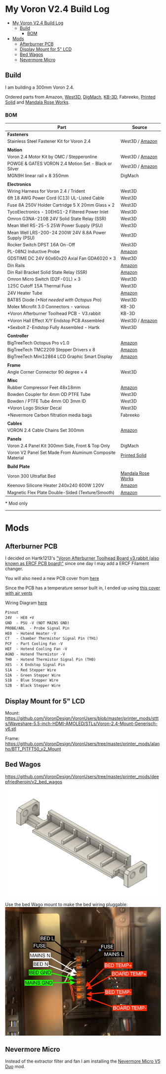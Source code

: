 # My Voron V2.4 Build Log

- [My Voron V2.4 Build Log](#my-voron-v24-build-log)
  - [Build](#build)
    - [BOM](#bom)
- [Mods](#mods)
  - [Afterburner PCB](#afterburner-pcb)
  - [Display Mount for 5" LCD](#display-mount-for-5-lcd)
  - [Bed Wagos](#bed-wagos)
  - [Nevermore Micro](#nevermore-micro)

## Build

I am building a 300mm Voron 2.4.

Ordered parts from Amazon, [West3D](https://west3d.com), [DigMach](https://store.digmach.com), [KB-3D](https://kb-3d.com/store/), Fabreeko, [Printed Solid](https://www.printedsolid.com) and [Mandala Rose Works](https://mandalaroseworks.com).

### BOM

| Part                                                     | Source                                                                                                          |
| -------------------------------------------------------- | --------------------------------------------------------------------------------------------------------------- |
| **Fasteners**                                            |
| Stainless Steel Fastener Kit for Voron 2.4               | West3D / [Amazon](https://amzn.to/3rF9ZNY)                                                                      |
|                                                          |
| **Motion**                                               |
| Voron 2.4 Motor Kit by OMC / Stepperonline               | West3D / [Amazon](https://amzn.to/3GNrimA)                                                                      |
| POWGE & GATES VORON 2.4 Motion Set - Black or Silver     | West3D / [Amazon](https://amzn.to/3AjkxGt)                                                                      |
| MGN9H linear rail × 8 350mm                              | DigMach                                                                                                         |
|                                                          |
| **Electronics**                                          |
| Wiring Harness for Voron 2.4 / Trident                   | West3D                                                                                                          |
| 6ft 18 AWG Power Cord (C13) UL-Listed Cable              | West3D                                                                                                          |
| Fuse 8A 250V Holder Cartridge 5 X 20mm Glass × 2         | West3D                                                                                                          |
| TycoElectronics - 10EHG1-2 Filtered Power Inlet          | West3D                                                                                                          |
| Omron G3NA-210B 24V Solid State Relay (SSR)              | West3D                                                                                                          |
| Mean Well RS-25-5 25W Power Supply (PSU)                 | West3D                                                                                                          |
| Mean Well LRS-200-24 200W 24V 8.8A Power Supply (PSU)    | West3D                                                                                                          |
| Rocker Switch DPST 16A On-Off                            | West3D                                                                                                          |
| PL-08N2 Inductive Probe                                  | [Amazon](https://amzn.to/33HAmuG)                                                                               |
| GDSTIME DC 24V 60x60x20 Axial Fan GDA6020 × 3            | West3D                                                                                                          |
| Din Rails                                                | [Amazon](https://amzn.to/34YqmgX)                                                                               |
| Din Rail Bracket Solid State Relay (SSR)                 | [Amazon](https://amzn.to/34YqmgX)                                                                               |
| Omron Micro Switch (D2F-01L) × 3                         | West3D                                                                                                          |
| 125C Cutoff 15A Thermal Fuse                             | West3D                                                                                                          |
| 24V Heater Tube                                          | [Amazon](https://amzn.to/3tKC9da)                                                                               |
| BAT85 Diode _(\*Not needed with Octopus Pro_)            | West3D                                                                                                          |
| Molex Microfit 3.0 Connectors - various                  | KB-3D                                                                                                           |
| \*Voron Afterburner Toolhead PCB - V3.rabbit             | KB-3D                                                                                                           |
| \*Voron Hall Effect X/Y Endstop PCB Assembled            | West3D / [Amazon](https://amzn.to/3KsJFzp)                                                                      |
| \*Sexbolt Z-Endstop Fully Assembled - Hartk              | West3D                                                                                                          |
|                                                          |
| **Controller**                                           |
| BigTreeTech Octopus Pro v1.0                             | [Amazon](https://amzn.to/3qGwa79)                                                                               |
| BigTreeTech TMC2209 Stepper Drivers x 8                  | [Amazon](https://amzn.to/3tIuBrq)                                                                               |
| BigTreeTech Mini12864 LCD Graphic Smart Display          | [Amazon](https://amzn.to/3Aj7rck)                                                                               |
|                                                          |
| **Frame**                                                |
| Angle Corner Connector 90 degree × 4                     | West3D                                                                                                          |
|                                                          |
| **Misc**                                                 |
| Rubber Compressor Feet 48x18mm                           | [Amazon](https://amzn.to/3tM2wPS)                                                                               |
| Bowden Coupler for 4mm OD PTFE Tube                      | West3D                                                                                                          |
| Bowden / PTFE Tube 4mm OD 3mm ID                         | West3D                                                                                                          |
| \*Voron Logo Sticker Decal                               | West3D                                                                                                          |
| \*Nevermore Carbon filtration media bags                 | Fabreeko                                                                                                        |
|                                                          |
| **Cables**                                               |
| VORON 2.4 Cable Chains Set 300mm                         | [Amazon](https://amzn.to/3GNr2DW)                                                                               |
|                                                          |
| **Panels**                                               |
| Voron 2.4 Panel Kit 300mm Side, Front & Top Only         | DigMach                                                                                                         |
| Voron V2 Panel Set Made From Aluminum Composite Material | [Printed Solid](https://www.printedsolid.com/products/voron-v2-panel-set-made-from-aluminum-composite-material) |
|                                                          |
| **Build Plate**                                          |
| Voron 300 Ultraflat Bed                                  | [Mandala Rose Works](https://mandalaroseworks.com/products/voron-300-standard-bed)                              |
| Keenovo Silicone Heater 240x240 600W 120V                | [Amazon](https://amzn.to/3Im5xdV)                                                                               |
| Magnetic Flex Plate Double-Sided (Texture/Smooth)        | [Amazon](https://amzn.to/3rvEB4o)                                                                               |

\* Mod only

---

# Mods

## Afterburner PCB

I decided on Hartk1213's ["Voron Afterburner Toolhead Board v3.rabbit (also known as ERCF PCB board)"](https://github.com/VoronDesign/Voron-Hardware/tree/master/Afterburner_Toolhead_PCB) since one day I may add a ERCF Filament changer.

You will also need a new PCB cover from [here](https://github.com/VoronDesign/Voron-Hardware/tree/master/Afterburner_Toolhead_PCB/STLs/Clockwork/Covers)

Since the PCB has a temperature sensor built in, I ended up using [this cover with air vents](https://github.com/craxoor/VoronMods/blob/master/PCB%20Cover/STL/Afterburner-PCBCover-AirVents.stl)

Wiring Diagram [here](https://github.com/VoronDesign/Voron-Hardware/blob/master/Afterburner_Toolhead_PCB/Images/Rev3.2/wiringDiagram.png)

```txt
Pinout
24V  - HE0 +V
GND  - PSU -V (NOT MAINS GND)
PROBE/ABL  - Probe Signal Pin
HE0  - Hotend Heater -V
CT   - Chamber Thermistor Signal Pin (TH1)
PCF  - Part Cooling Fan -V
HEF  - Hotend Cooling Fan -V
AGND - Hotend Thermistor -V
TH0  - Hotend Thermistor Signal Pin (TH0)
XES  - X Endstop Signal Pin
S1A  - Red Stepper Wire
S2A  - Green Stepper Wire
S1B  - Blue Stepper Wire
S2B  - Black Stepper Wire
```

## Display Mount for 5" LCD

Mount:  
<https://github.com/VoronDesign/VoronUsers/blob/master/printer_mods/sttts/Waveshare-5.5-inch-HDMI-AMOLED/STLs/Voron-2.4-Mount-Generisch-v6.stl>

Frame:  
<https://github.com/VoronDesign/VoronUsers/tree/master/printer_mods/alanho/BTT_PITFT50_v2_Mount>

## Bed Wagos

<https://github.com/VoronDesign/VoronUsers/tree/master/printer_mods/deepfriedheroin/v2_bed_wagos>

![Bed Wagos](https://github.com/VoronDesign/VoronUsers/blob/ef37f8709a9fe568c8f1ffa073bdab2cae82b404/printer_mods/deepfriedheroin/v2_bed_wagos/images/cad_image.jpg?raw=true)

Use the bed Wago mount to make the bed wiring pluggable:
![Bed wiring](https://github.com/VoronDesign/VoronUsers/blob/ef37f8709a9fe568c8f1ffa073bdab2cae82b404/printer_mods/deepfriedheroin/v2_bed_wagos/images/confusing_wiring_diagram.png?raw=true)

## Nevermore Micro

Instead of the extractor filter and fan I am installing the [Nevermore Micro V5 Duo](https://github.com/nevermore3d/Nevermore_Micro) mod.
